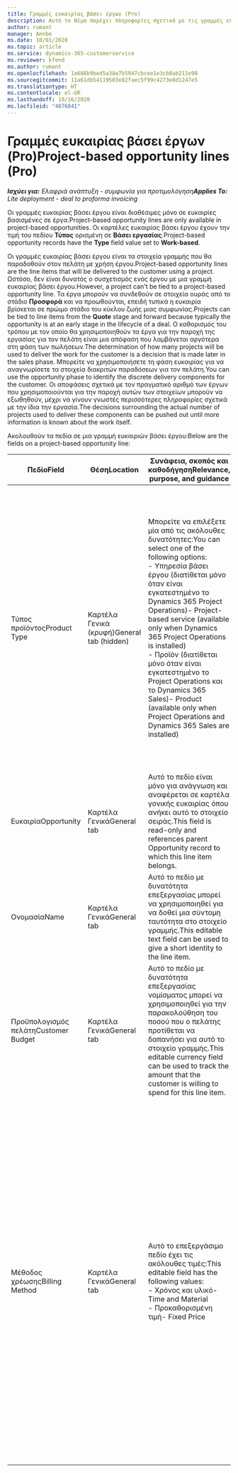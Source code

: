 ```yaml
---
title: Γραμμές ευκαιρίας βάσει έργων (Pro)
description: Αυτό το θέμα παρέχει πληροφορίες σχετικά με τις γραμμές ευκαιρίας βάσει έργου. (Pro)
author: rumant
manager: Annbe
ms.date: 10/01/2020
ms.topic: article
ms.service: dynamics-365-customerservice
ms.reviewer: kfend
ms.author: rumant
ms.openlocfilehash: 1a688b9bed5a38e7b5947cbcee1e3cb8ab211e98
ms.sourcegitcommit: 11a61db54119503e82faec5f99c4273e8d1247e5
ms.translationtype: HT
ms.contentlocale: el-GR
ms.lasthandoff: 10/16/2020
ms.locfileid: "4076841"
---
```

# <a name="project-based-opportunity-lines-pro"></a><span data-ttu-id="d7a23-104">Γραμμές ευκαιρίας βάσει έργων (Pro)</span><span class="sxs-lookup"><span data-stu-id="d7a23-104">Project-based opportunity lines (Pro)</span></span>

<span data-ttu-id="d7a23-105">_**Ισχύει για:** Ελαφριά ανάπτυξη - συμφωνία για προτιμολόγηση_</span><span class="sxs-lookup"><span data-stu-id="d7a23-105">_**Applies To:** Lite deployment - deal to proforma invoicing_</span></span>

<span data-ttu-id="d7a23-106">Οι γραμμές ευκαιρίας βάσει έργου είναι διαθέσιμες μόνο σε ευκαιρίες βασισμένες σε έργα.</span><span class="sxs-lookup"><span data-stu-id="d7a23-106">Project-based opportunity lines are only available in project-based opportunities.</span></span> <span data-ttu-id="d7a23-107">Οι καρτέλες ευκαιρίας βάσει έργου έχουν την τιμή του πεδίου **Τύπος** ορισμένη σε **Βάσει εργασίας**.</span><span class="sxs-lookup"><span data-stu-id="d7a23-107">Project-based opportunity records have the **Type** field value set to **Work-based**.</span></span>

<span data-ttu-id="d7a23-108">Οι γραμμές ευκαιρίας βάσει έργου είναι τα στοιχεία γραμμής που θα παραδοθούν στον πελάτη με χρήση έργου.</span><span class="sxs-lookup"><span data-stu-id="d7a23-108">Project-based opportunity lines are the line items that will be delivered to the customer using a project.</span></span> <span data-ttu-id="d7a23-109">Ωστόσο, δεν είναι δυνατός ο συσχετισμός ενός έργου με μια γραμμή ευκαιρίας βάσει έργου.</span><span class="sxs-lookup"><span data-stu-id="d7a23-109">However, a project can't be tied to a project-based opportunity line.</span></span> <span data-ttu-id="d7a23-110">Τα έργα μπορούν να συνδεθούν σε στοιχεία ουράς από το στάδιο **Προσφορά** και να προωθούνται, επειδή τυπικά η ευκαιρία βρίσκεται σε πρώιμο στάδιο του κύκλου ζωής μιας συμφωνίας.</span><span class="sxs-lookup"><span data-stu-id="d7a23-110">Projects can be tied to line items from the **Quote** stage and forward because typically the opportunity is at an early stage in the lifecycle of a deal.</span></span> <span data-ttu-id="d7a23-111">Ο καθορισμός του τρόπου με τον οποίο θα χρησιμοποιηθούν τα έργα για την παροχή της εργασίας για τον πελάτη είναι μια απόφαση που λαμβάνεται αργότερα στη φάση των πωλήσεων.</span><span class="sxs-lookup"><span data-stu-id="d7a23-111">The determination of how many projects will be used to deliver the work for the customer is a decision that is made later in the sales phase.</span></span> <span data-ttu-id="d7a23-112">Μπορείτε να χρησιμοποιήσετε τη φάση ευκαιρίας για να αναγνωρίσετε τα στοιχεία διακριτών παραδόσεων για τον πελάτη.</span><span class="sxs-lookup"><span data-stu-id="d7a23-112">You can use the opportunity phase to identify the discrete delivery components for the customer.</span></span> <span data-ttu-id="d7a23-113">Οι αποφάσεις σχετικά με τον πραγματικό αριθμό των έργων που χρησιμοποιούνται για την παροχή αυτών των στοιχείων μπορούν να εξωθηθούν, μέχρι να γίνουν γνωστές περισσότερες πληροφορίες σχετικά με την ίδια την εργασία.</span><span class="sxs-lookup"><span data-stu-id="d7a23-113">The decisions surrounding the actual number of projects used to deliver these components can be pushed out until more information is known about the work itself.</span></span>

<span data-ttu-id="d7a23-114">Ακολουθούν τα πεδία σε μια γραμμή ευκαιριών βάσει έργου:</span><span class="sxs-lookup"><span data-stu-id="d7a23-114">Below are the fields on a project-based opportunity line:</span></span>

| <span data-ttu-id="d7a23-115">**Πεδίο**</span><span class="sxs-lookup"><span data-stu-id="d7a23-115">**Field**</span></span> | <span data-ttu-id="d7a23-116">**Θέση**</span><span class="sxs-lookup"><span data-stu-id="d7a23-116">**Location**</span></span> | <span data-ttu-id="d7a23-117">**Συνάφεια, σκοπός και καθοδήγηση**</span><span class="sxs-lookup"><span data-stu-id="d7a23-117">**Relevance, purpose, and guidance**</span></span> | <span data-ttu-id="d7a23-118">**Κατάντη επίπτωση**</span><span class="sxs-lookup"><span data-stu-id="d7a23-118">**Downstream impact**</span></span> |
| --- | --- | --- | --- |
| <span data-ttu-id="d7a23-119">Τύπος προϊόντος</span><span class="sxs-lookup"><span data-stu-id="d7a23-119">Product Type</span></span> | <span data-ttu-id="d7a23-120">Καρτέλα Γενικά (κρυφή)</span><span class="sxs-lookup"><span data-stu-id="d7a23-120">General tab (hidden)</span></span> | <span data-ttu-id="d7a23-121">Μπορείτε να επιλέξετε μία από τις ακόλουθες δυνατότητες:</span><span class="sxs-lookup"><span data-stu-id="d7a23-121">You can select one of the following options:</span></span></br><span data-ttu-id="d7a23-122">- Υπηρεσία βάσει έργου (διατίθεται μόνο όταν είναι εγκατεστημένο το Dynamics 365 Project Operations)</span><span class="sxs-lookup"><span data-stu-id="d7a23-122">- Project-based service (available only when Dynamics 365 Project Operations is installed)</span></span></br><span data-ttu-id="d7a23-123">- Προϊόν (διατίθεται μόνο όταν είναι εγκατεστημένο το Project Operations και το Dynamics 365 Sales)</span><span class="sxs-lookup"><span data-stu-id="d7a23-123">- Product (available only when Project Operations and Dynamics 365 Sales are installed)</span></span> | <span data-ttu-id="d7a23-124">Η τιμή αυτού του πεδίου ορίζεται σε **Υπηρεσία βάσει έργου** όταν δημιουργείτε μια γραμμή ευκαιριών βάσει έργου από το πλέγμα γραμμών βάσει έργου στην ευκαιρία.</span><span class="sxs-lookup"><span data-stu-id="d7a23-124">The value of this field is set to **Project-based service** when you create a project-based opportunity line from the project-based lines grid on the Opportunity.</span></span> <br> <span data-ttu-id="d7a23-125">Εάν αλλάξετε ή αντικαταστήσετε αυτήν την τιμή, η λειτουργικότητα του έργου δεν θα ενεργοποιηθεί στα στοιχεία γραμμής βάσει έργου.</span><span class="sxs-lookup"><span data-stu-id="d7a23-125">If you change or override this value, the project functionality won't be enabled on your project-based line items.</span></span> |
| <span data-ttu-id="d7a23-126">Ευκαιρία</span><span class="sxs-lookup"><span data-stu-id="d7a23-126">Opportunity</span></span> | <span data-ttu-id="d7a23-127">Καρτέλα Γενικά</span><span class="sxs-lookup"><span data-stu-id="d7a23-127">General tab</span></span> | <span data-ttu-id="d7a23-128">Αυτό το πεδίο είναι μόνο για ανάγνωση και αναφέρεται σε καρτέλα γονικής ευκαιρίας όπου ανήκει αυτό το στοιχείο σειράς.</span><span class="sxs-lookup"><span data-stu-id="d7a23-128">This field is read-only and references parent Opportunity record to which this line item belongs.</span></span> | <span data-ttu-id="d7a23-129">Δεν υπάρχει καμία κατάντη επίπτωση από αυτό το πεδίο.</span><span class="sxs-lookup"><span data-stu-id="d7a23-129">There is no downstream impact from this field.</span></span> |
| <span data-ttu-id="d7a23-130">Ονομασία</span><span class="sxs-lookup"><span data-stu-id="d7a23-130">Name</span></span> | <span data-ttu-id="d7a23-131">Καρτέλα Γενικά</span><span class="sxs-lookup"><span data-stu-id="d7a23-131">General tab</span></span> | <span data-ttu-id="d7a23-132">Αυτό το πεδίο με δυνατότητα επεξεργασίας μπορεί να χρησιμοποιηθεί για να δοθεί μια σύντομη ταυτότητα στο στοιχείο γραμμής.</span><span class="sxs-lookup"><span data-stu-id="d7a23-132">This editable text field can be used to give a short identity to the line item.</span></span> | <span data-ttu-id="d7a23-133">Αυτή η τιμή μεταφέρεται στη γραμμή προσφοράς όταν δημιουργείτε μια προσφορά από αυτήν την ευκαιρία.</span><span class="sxs-lookup"><span data-stu-id="d7a23-133">This value is carried over to the quote line when you create a quote from this opportunity.</span></span> |
| <span data-ttu-id="d7a23-134">Προϋπολογισμός πελάτη</span><span class="sxs-lookup"><span data-stu-id="d7a23-134">Customer Budget</span></span> | <span data-ttu-id="d7a23-135">Καρτέλα Γενικά</span><span class="sxs-lookup"><span data-stu-id="d7a23-135">General tab</span></span> | <span data-ttu-id="d7a23-136">Αυτό το πεδίο με δυνατότητα επεξεργασίας νομίσματος μπορεί να χρησιμοποιηθεί για την παρακολούθηση του ποσού που ο πελάτης προτίθεται να δαπανήσει για αυτό το στοιχείο γραμμής.</span><span class="sxs-lookup"><span data-stu-id="d7a23-136">This editable currency field can be used to track the amount that the customer is willing to spend for this line item.</span></span> | <span data-ttu-id="d7a23-137">Αυτή η τιμή μεταφέρεται στο αντίστοιχο πεδίο στη γραμμή προσφοράς όταν δημιουργείτε μια προσφορά από αυτήν την ευκαιρία.</span><span class="sxs-lookup"><span data-stu-id="d7a23-137">This value is carried over to the corresponding field on the quote line when you create a quote from this opportunity.</span></span> |
| <span data-ttu-id="d7a23-138">Μέθοδος χρέωσης</span><span class="sxs-lookup"><span data-stu-id="d7a23-138">Billing Method</span></span> | <span data-ttu-id="d7a23-139">Καρτέλα Γενικά</span><span class="sxs-lookup"><span data-stu-id="d7a23-139">General tab</span></span> | <span data-ttu-id="d7a23-140">Αυτό το επεξεργάσιμο πεδίο έχει τις ακόλουθες τιμές:</span><span class="sxs-lookup"><span data-stu-id="d7a23-140">This editable field has the following values:</span></span></br><span data-ttu-id="d7a23-141">- Χρόνος και υλικό</span><span class="sxs-lookup"><span data-stu-id="d7a23-141">- Time and Material</span></span></br><span data-ttu-id="d7a23-142">- Προκαθορισμένη τιμή</span><span class="sxs-lookup"><span data-stu-id="d7a23-142">- Fixed Price</span></span> | <span data-ttu-id="d7a23-143">Αυτή η τιμή μεταφέρεται στο αντίστοιχο πεδίο στη γραμμή προσφοράς όταν δημιουργείτε μια προσφορά από αυτήν την ευκαιρία.</span><span class="sxs-lookup"><span data-stu-id="d7a23-143">This value is carried over to the corresponding field on the quote line when you create a quote from this opportunity.</span></span> <span data-ttu-id="d7a23-144">Μετά τη δημιουργία της γραμμής προσφοράς, το πεδίο είναι κλειδωμένο και δεν είναι δυνατή η αλλαγή του.</span><span class="sxs-lookup"><span data-stu-id="d7a23-144">After the quote line is created, the field is locked and can't be changed.</span></span> <span data-ttu-id="d7a23-145">Αναθέστε αυτήν την τιμή πεδίου με όσο το δυνατόν μεγαλύτερη ακρίβεια.</span><span class="sxs-lookup"><span data-stu-id="d7a23-145">Assign this field value as accurately as possible.</span></span> <span data-ttu-id="d7a23-146">Εάν χρειάζεται να αλλάξετε την τιμή αυτού του πεδίου στη γραμμή προσφοράς, διαγράψτε και δημιουργήστε εκ νέου τη γραμμή προσφοράς.</span><span class="sxs-lookup"><span data-stu-id="d7a23-146">If you need to change the value of this field on the quote line, delete and re-create the quote line.</span></span> |
